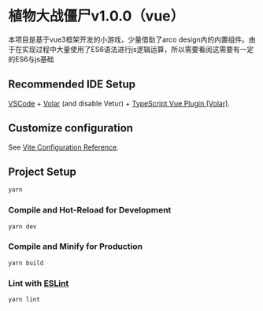 # 植物大战僵尸v1.0.0（vue）

本项目是基于vue3框架开发的小游戏，少量借助了arco design内的内置组件。由于在实现过程中大量使用了ES6语法进行js逻辑运算，所以需要看阅这需要有一定的ES6与js基础

## Recommended IDE Setup

[VSCode](https://code.visualstudio.com/) + [Volar](https://marketplace.visualstudio.com/items?itemName=Vue.volar) (and disable Vetur) + [TypeScript Vue Plugin (Volar)](https://marketplace.visualstudio.com/items?itemName=Vue.vscode-typescript-vue-plugin).

## Customize configuration

See [Vite Configuration Reference](https://vitejs.dev/config/).

## Project Setup

```sh
yarn
```

### Compile and Hot-Reload for Development

```sh
yarn dev
```

### Compile and Minify for Production

```sh
yarn build
```

### Lint with [ESLint](https://eslint.org/)

```sh
yarn lint
```
